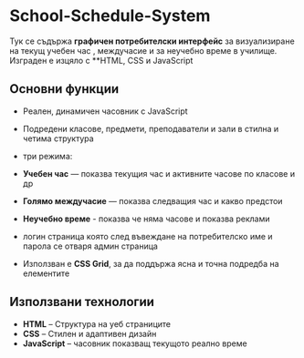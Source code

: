 # School-Schedule-System

Тук се съдържа  **графичен потребителски интерфейс** за визуализиране на текущ учебен час , междучасие и за неучебно време в училище. Изграден е изцяло с **HTML, CSS и JavaScript 

##  Основни функции

-  Реален, динамичен часовник с JavaScript
-  Подредени класове, предмети, преподаватели и зали в стилна и четима структура
-  три режима:
  - **Учебен час** — показва текущия час и активните часове по класове и др
  - **Голямо междучасие** — показва следващия час и какво предстои
  - **Неучебно време** - показва че няма часове и показва реклами

  - логин страница която след въвеждане на потребителско име и парола се отваря админ страница 
-  Използван е **CSS Grid**, за да поддържа ясна и точна подредба на елементите



##  Използвани технологии

- **HTML** – Структура на уеб страниците
- **CSS** – Стилен и адаптивен дизайн 
- **JavaScript** – часовник показващ текущото реално време
